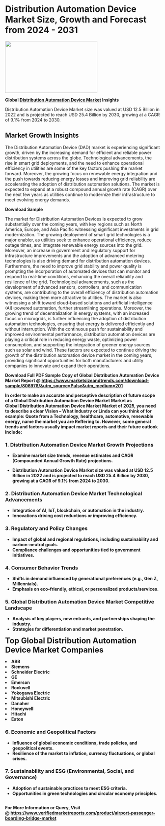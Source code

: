 <H1>Distribution Automation Device Market Size, Growth and Forecast from 2024 - 2031</H1><img class="aligncenter size-medium wp-image-584254" src="https://thirdeyenews.in/wp-content/uploads/2024/09/Global-Market-Research-300x168.jpeg" alt="" width="300" height="168" /><p><strong>Global&nbsp;<a href="https://www.marketsizeandtrends.com/download-sample/806976/&amp;utm_source=Pulse&amp;utm_medium=201">Distribution Automation Device Market</a> Insights</strong></p><p>Distribution Automation Device Market size was valued at USD 12.5 Billion in 2022 and is projected to reach USD 25.4 Billion by 2030, growing at a CAGR of 9.1% from 2024 to 2030.</p><p><h2>Market Growth Insights</h2> <p>The Distribution Automation Device (DAD) market is experiencing significant growth, driven by the increasing demand for efficient and reliable power distribution systems across the globe. Technological advancements, the rise in smart grid deployments, and the need to enhance operational efficiency in utilities are some of the key factors pushing the market forward. Moreover, the growing focus on renewable energy integration and the push towards reducing energy losses and improving grid reliability are accelerating the adoption of distribution automation solutions. The market is expected to expand at a robust compound annual growth rate (CAGR) over the next few years as utilities continue to modernize their infrastructure to meet evolving energy demands.</p> <p><strong>Download Sample</strong></p> <p>The market for Distribution Automation Devices is expected to grow substantially over the coming years, with key regions such as North America, Europe, and Asia Pacific witnessing significant investments in grid modernization. The growing deployment of smart grid technologies is a major enabler, as utilities seek to enhance operational efficiency, reduce outage times, and integrate renewable energy sources into the grid. Moreover, an increase in government and regulatory support for infrastructure improvements and the adoption of advanced metering technologies is also driving demand for distribution automation devices. Furthermore, the need to improve grid stability and power quality is prompting the incorporation of automated devices that can monitor and respond to real-time conditions, enhancing the overall reliability and resilience of the grid. Technological advancements, such as the development of advanced sensors, controllers, and communication systems, are contributing to the overall efficiency of distribution automation devices, making them more attractive to utilities. The market is also witnessing a shift toward cloud-based solutions and artificial intelligence (AI)-powered automation, further streamlining operations. Moreover, the growing trend of decentralization in energy systems, with an increased focus on microgrids, is further influencing the adoption of distribution automation technologies, ensuring that energy is delivered efficiently and without interruption. With the continuous push for sustainability and improved environmental performance, distribution automation devices are playing a critical role in reducing energy waste, optimizing power consumption, and supporting the integration of greener energy sources such as solar and wind. These factors are expected to continue driving the growth of the distribution automation device market in the coming years, providing significant opportunities for both manufacturers and utility companies to innovate and expand their operations. <p><strong></p><p><span class=""><strong>Download Full PDF Sample Copy of Global Distribution Automation Device Market Report</strong> @ <a href="https://www.marketsizeandtrends.com/download-sample/806976/&amp;utm_source=Pulse&amp;utm_medium=201" target="_blank">https://www.marketsizeandtrends.com/download-sample/806976/&amp;utm_source=Pulse&amp;utm_medium=201</a></span></p><p>In order to make an accurate and perceptive description of future scope of a Global&nbsp;Distribution Automation Device Market Market as Global&nbsp;Distribution Automation Device Market Market of 2025, you need to describe a clear Vision &ndash; What Industry or Linda can you think of for example: Quote from a Technology, healthcare, automotive, renewable energy, name the market you are Reffering to. However, some general trends and factors usually impact market reports and their future outlook include:</p><h3>1.&nbsp;<strong>Distribution Automation Device Market Growth Projections</strong></h3><ul><li>Examine market size trends, revenue estimates and CAGR (Compounded Annual Growth Rate) projections.</li><li><p>Distribution Automation Device Market size was valued at USD 12.5 Billion in 2022 and is projected to reach USD 25.4 Billion by 2030, growing at a CAGR of 9.1% from 2024 to 2030.</p></li></ul><h3>2.&nbsp;<strong>Distribution Automation Device Market Technological Advancements</strong></h3><ul><li>Integration of AI, IoT, blockchain, or automation in the industry.</li><li>Innovations driving cost reductions or improving efficiency.</li></ul><h3>3.&nbsp;<strong>Regulatory and Policy Changes</strong></h3><ul><li>Impact of global and regional regulations, including sustainability and carbon-neutral goals.</li><li>Compliance challenges and opportunities tied to government initiatives.</li></ul><h3>4.&nbsp;<strong>Consumer Behavior Trends</strong></h3><ul><li>Shifts in demand influenced by generational preferences (e.g., Gen Z, Millennials).</li><li>Emphasis on eco-friendly, ethical, or personalized products/services.</li></ul><h3>5.&nbsp;<strong>Global Distribution Automation Device Market Competitive Landscape</strong></h3><ul><li>Analysis of key players, new entrants, and partnerships shaping the industry.</li><li>Strategies for differentiation and market penetration.</li></ul><p data-pm-slice="1 1 []"><span style="color: inherit; font-family: inherit; font-size: 25px;">Top Global Distribution Automation Device Market Companies</span></p><div class="" data-test-id=""><p><li> ABB</li><li> Siemens</li><li> Schneider Electric</li><li> GE</li><li> Emerson</li><li> Rockwell</li><li> Yokogawa Electric</li><li> Mitsubishi Electric</li><li> Danaher</li><li> Honeywell</li><li> Hitachi</li><li> Eaton</li></p></div><h3>6.&nbsp;<strong>Economic and Geopolitical Factors</strong></h3><ul><li>Influence of global economic conditions, trade policies, and geopolitical events.</li><li>Resilience of the market to inflation, currency fluctuations, or global crises.</li></ul><h3>7.&nbsp;<strong>Sustainability and ESG (Environmental, Social, and Governance)</strong></h3><ul><li>Adoption of sustainable practices to meet ESG criteria.</li><li>Opportunities in green technologies and circular economy principles.</li></ul><h2><strong style="font-size: 14px;">For More Information or Query, Visit @&nbsp;</strong><a style="background-color: #ffffff; font-size: 14px;" href="https://www.marketsizeandtrends.com/report/distribution-automation-device-market/" target="_blank">https://www.verifiedmarketreports.com/product/airport-passenger-boarding-bridge-market</a></h2>
